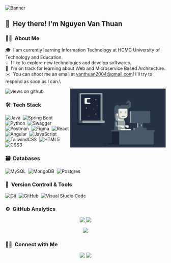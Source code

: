 ![Banner](https://github.com/vt0022/vt0022/assets/94773081/56bceca8-417c-4ebd-9078-f7ba37954b4d)


## 👋 &nbsp;Hey there! I'm Nguyen Van Thuan

### 👨‍💻 &nbsp;About Me

🎓 &nbsp;I am currently learning Information Technology at HCMC University of Technology and Education.\
💡 &nbsp;I like to explore new technologies and develop softwares.\
🌱 &nbsp;I'm on track for learning about Web and Microservice Based Architecture.\
✉️ &nbsp;You can shoot me an email at vanthuan2004@gmail.com! I'll try to respond as soon as I can.\

<img src="https://komarev.com/ghpvc/?username=vt0022&label=Views&color=brightgreen&style=flat-square" alt="views on github" />

<img alt="Night Coding" src="https://raw.githubusercontent.com/AVS1508/AVS1508/master/assets/Night-Coding.gif" align="right"/>

### 🛠 &nbsp;Tech Stack

![Java](https://img.shields.io/badge/java-%23ED8B00.svg?style=for-the-badge&logo=java&logoColor=white)&nbsp;
![Spring Boot](https://img.shields.io/badge/spring_boot-%236DB33F.svg?style=for-the-badge&logo=spring-boot&logoColor=white)&nbsp;
![Python](https://img.shields.io/badge/python-3670A0?style=for-the-badge&logo=python&logoColor=ffdd54)&nbsp;
![Swagger](https://img.shields.io/badge/-Swagger-%23Clojure?style=for-the-badge&logo=swagger&logoColor=white)&nbsp;
![Postman](https://img.shields.io/badge/Postman-FF6C37?style=for-the-badge&logo=postman&logoColor=white)&nbsp;
![Figma](https://img.shields.io/badge/figma-%23F24E1E.svg?style=for-the-badge&logo=figma&logoColor=white)&nbsp;
![React](https://img.shields.io/badge/react-222222.svg?style=for-the-badge&logo=react&logoColor=0cd4f7)&nbsp;
![Angular](https://img.shields.io/badge/angular-de002d.svg?style=for-the-badge&logo=angular&logoColor=white)&nbsp;
![JavaScript](https://img.shields.io/badge/javascript-%23323330.svg?style=for-the-badge&logo=javascript&logoColor=%23F7DF1E)&nbsp;
![TailwindCSS](https://img.shields.io/badge/tailwindcss-38BDF8.svg?style=for-the-badge&logo=tailwindcss&logoColor=white)&nbsp;
![HTML5](https://img.shields.io/badge/html5-%23E34F26.svg?style=for-the-badge&logo=html5&logoColor=white)&nbsp;
![CSS3](https://img.shields.io/badge/css3-%231572B6.svg?style=for-the-badge&logo=css3&logoColor=white)&nbsp;



### 🗃 &nbsp;Databases

![MySQL](https://img.shields.io/badge/mySQL-%23316192.svg?style=for-the-badge&logo=mysql&logoColor=white)&nbsp;
![MongoDB](https://img.shields.io/badge/MongoDB-%234ea94b.svg?style=for-the-badge&logo=mongodb&logoColor=white)&nbsp;
![Postgres](https://img.shields.io/badge/postgres-%23316192.svg?style=for-the-badge&logo=postgresql&logoColor=white)&nbsp;


### 🧰 &nbsp;Version Controll & Tools 

![Git](https://img.shields.io/badge/git-%23F05033.svg?style=for-the-badge&logo=git&logoColor=white)&nbsp;
![GitHub](https://img.shields.io/badge/github-%23121011.svg?style=for-the-badge&logo=github&logoColor=white)&nbsp;
![Visual Studio Code](https://img.shields.io/badge/Visual%20Studio%20Code-0078d7.svg?style=for-the-badge&logo=visual-studio-code&logoColor=white)&nbsp;


### ⚙️ &nbsp;GitHub Analytics

<p align="center">
  <a href="https://github.com/Adityakanoi2001">
    <img height="180em" src="https://github-readme-stats-eight-theta.vercel.app/api?username=vt0022&show_icons=true&theme=algolia&include_all_commits=true&count_private=true"/>
  </a>
  <a href="https://github.com/Adityakanoi2001">
    <img height="180em" src="https://github-readme-stats-eight-theta.vercel.app/api/top-langs/?username=vt0022&layout=compact&langs_count=8&theme=algolia"/>
  </a>
</p>

<p align="center">
  <img height="180em" src="https://github-readme-streak-stats.herokuapp.com/?user=vt0022&theme=dark&hide_border=true"/>
</p>


### 🤝🏻 &nbsp;Connect with Me

<p align="center">
<a href="mailto:vanthuan2004@gmail.com"><img src="https://img.shields.io/badge/-vanthuan2004-D14836?style=flat&logo=Gmail&logoColor=white"/></a>
<a href="https://www.facebook.com/vt0022"><img src="https://img.shields.io/badge/-vt0022-1877F2?style=flat&logo=Facebook&logoColor=white"/></a>
</p>
